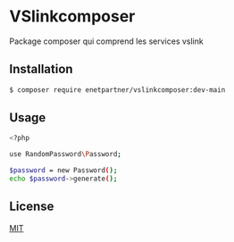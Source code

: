 # VSlinkcomposer

Package composer qui comprend les services vslink

## Installation 

```bash
$ composer require enetpartner/vslinkcomposer:dev-main
```

## Usage

```bash
<?php

use RandomPassword\Password;

$password = new Password();
echo $password->generate();

```

## License

[MIT](./LICENSE)